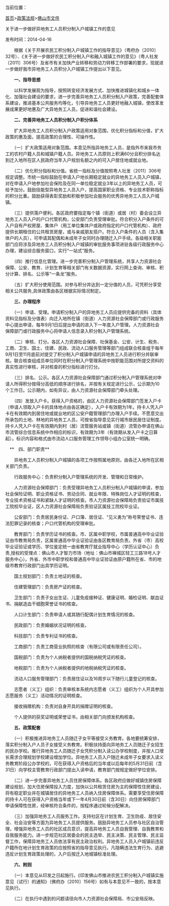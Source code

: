 当前位置：

[首页](../../../ "首页")\>[政策法规](../../ "政策法规")\>[佛山市文件](../ "佛山市文件")

关于进一步做好异地务工人员积分制入户城镇工作的意见

发布时间：2014-04-16

　　根据《关于开展农民工积分制入户城镇工作的指导意见》（粤府办〔2010〕32号）、《关于进一步做好农民工积分制入户和融入城镇工作的意见》（粤人社发〔2011〕306号）及省市有关加快产业转移和劳动力转移工作部署的要求，现就进一步做好我市异地务工人员积分入户城镇工作提出以下意见。

　　**一、指导思想**

　　以科学发展观为指导，按照转变经济发展方式、加快推进城镇化和城乡一体化、加强社会建设的要求，进一步完善异地务工人员积分制入户政策，完善配套体系建设，推进基本公共服务均等化，引导异地务工人员更好地融入城镇，使改革发展成果更好地惠及广大异地务工人员，促进和谐社会建设。

　　**二、完善异地务工人员积分制入户积分体系**

　　扩大异地务工人员积分制入户政策适用对象范围，优化积分指标和分值，扩大政策的惠及面，提高政策的合理性、可操作性。

　　（一）扩大政策适用对象范围。本意见所指异地务工人员，是指外市来我市务工的农村户籍人员和城镇户籍人员。异地务工人员原则上积满60分且积分排名达到迁入地所在区人民政府当年入户规划名额之内的可入户居住地或就业地。

　　（二）优化积分指标和分值。省统一指标及分值按照粤人社发〔2011〕306号规定调整。市统一指标鼓励在申请入户地长期稳定就业的异地务工人员入户城镇，对在申请入户地参加社会保险及在同一单位稳定就业3年以上的异地务工人员，可给予加分。鼓励技能型异地务工人员入户，提高国家职业资格、专业技术职称指标的积分比重。鼓励获得表彰奖励和积极参加社会服务的优秀异地务工人员入户城镇。

　　（三）提供落户便利。各区政府要指定每个镇（街道）或居（村）委会设立异地务工人员入户的户口代管机构，公安部门负责受理审批。符合积分入户条件的可入户自有产权房屋、集体户（用工单位集体户或政府指定的户口代管机构）、政府提供长期租住的公共租赁房屋，或与亲戚朋友搭户。符合入户条件的人员（含入集体户的人员），可申请其配偶和未成年子女同时办理随迁入户手续。各级相关职能部门应将涉及异地务工人员积分制入户城镇的审批服务事项进驻各级行政服务中心办理，建设综合服务窗口，实行“一站式”服务。

　　（四）推行信息化管理。进一步完善积分制入户管理系统，共享人力资源社会保障、公安、教育、计划生育等相关部门有关数据资源，实行网上查询、审核、积分计算、排名、公示等“一条龙”服务。

　　（五）扩大积分使用范围。对参与积分并达到一定分值的人员，可凭积分享受相关公共服务,具体政策由各区根据实际情况制定。

　　**三、办理程序**

　　（一）申请、受理。申请积分制入户的异地务工人员应提供完备的资料（具体资料见指标及分值表）向迁入地所在镇（街道）人力资源社会保障部门或行政服务中心提出申请，每年9月1日后提出申请的进入下一年度入户管理。人力资源社会保障部门或行政服务中心将申请人信息录入积分制入户管理系统。

　　（二）审核、打分。各区人力资源社会保障、社保基金、公安、计生、税务、工商、卫生、国土、住建、民政、流动人口服务管理等部门组成联合核查组于每年9月1日至11月底前对提交了积分制入户城镇申请的异地务工人员进行积分并联审核。联合核查组成员单位同时在积分制入户管理系统中按职能范围对所提交资料的真实性进行审核，并对核查的积分指标进行打分。

　　（三）排名、公示。各区人力资源社会保障部门通过积分制入户管理系统对申请人所得积分按得分高低的顺序进行排名，并按有关规定进行公示，公示期为10个工作日。公示期内，如有异议，由人力资源社会保障部门牵头处理。

　　（四）发放入户卡。获得入户资格的，由区人力资源社会保障部门签发入户卡（申请人领取入户卡的具体地点由各区确定），入户卡有效期为1年。持卡人凭入户卡在有效期内到居住地或就业地的区公安户籍管理部门办理入户手续。不愿意交出所承包的土地、林地的异地务工人员，可按省指导意见实行城市居民居住证制度。持卡人凭入户卡在有效期内到村（居）流管服务站或镇（街道）流管办申请在佛山市流管综合信息系统中作相应的标识，有效期为3年（有效期从发入户卡之日算起）。标识内容和格式由市流动人口服务管理工作领导小组办公室统一明确。

　**　四、部门职责**

　　异地务工人员积分制入户城镇的各项工作按照属地原则，由各迁入地所在区相关部门负责。

　　行政服务中心：负责积分制入户管理系统的开发、管理和日常维护。

　　人力资源社会保障部门：负责受理异地务工人员积分制入户城镇的申请，参加社会保险证明、职业资格证书、劳动合同、就业年限、特殊岗位人才证明的核查，专业技术资格证书和紧缺人才证明的核查。市人力资源社会保障局负责验证市属技工院校毕业证，区人力资源社会保障局负责验证区属技工院校毕业证。

　　公安部门：负责居民身份证、户口簿、居住证、“见义勇为”称号荣誉证书、违法犯罪记录的核查；户口代管机构的受理审批。

　　教育部门：负责学历证书的核查。市、区属中职学校，市属普通高中毕业证验证由市教育局负责，区属普通高中毕业证验证由各区教育局负责。外省（市）高校毕业证验证或学历、学位鉴定统一由省教育厅就业指导中心（学历认证中心）负责,授权的受理点：佛山市人才智力市场（地址：佛山市禅城区轻工三路18号人才服务中心）。外省、外市中职学校和普通高中毕业证验证由原户籍所在省、市的地级市教育行政部门出具学历证明。

　　国土规划部门：负责土地证的核查。

　　住建管理部门：负责房产证的核查。

　　卫生部门：负责子女出生证、儿童免疫接种证、健康证明、婚检证明、献血证书、捐献造血干细胞荣誉证书的核查。

　　人口计生部门：负责申请人或其随行配偶计划生育情况的核查。

　　民政部门：负责婚姻状况证明的核查。

　　科技部门：负责专利证书的核查。

　　工商部门：负责工商营业执照的核查（有限公司或有限责任公司）。

　　国税部门：负责为个人纳税者提供的国税纳税凭证的核查。

　　地税部门：负责为个人纳税者提供的地税纳税凭证的核查。

　　流动人口服务管理部门：负责居住证以及16周岁以下随行儿童登记的核查。

　　志愿者（义工）组织：负责审核本系统内志愿者（义工）组织为个人开具参加志愿服务（义工）活动情况的证明核查。

　　接收捐赠机构：负责对自身开具的捐赠证明的核查。

　　个人提供的获奖证明或荣誉证书，由相关部门向颁发机构核查。

　　**五、政策配套**

　　（一）积极推进异地务工人员随迁子女平等接受义务教育。各地要统筹安排，落实积分制入户人员子女接受义务教育。积极扶持面向异地务工人员随迁子女招生的民办学校。推行异地务工人员随迁子女凭积分制入读公办学校制度，并按人口增长需求合理规划学校建设增加学位。异地务工人员入户随迁未成年子女要求入读义务教育阶段公办学校的，可在获得入户资格后的当年或以后每年的5月31日前（含31日）向学校主管教育行政部门提出入读申请，教育部门按规定做好学位安排。

　　（二）进一步完善异地务工人员住房保障体系。各区政府应做好城镇住房保障建设规划，加大住房保障投入力度，加快以公共租赁住房为主的保障性住房建设，将有稳定职业并在城镇居住的异地务工人员纳入住房保障体系。需要享受住房保障的持卡人可在获得入户资格当年或下一年4月30日前（含30日）向住房保障部门申请保障性住房，经审核符合条件的，按程序通过轮候分配解决。

　　（三）加强异地务工人员服务工作。支持社区在计划生育、卫生防疫、居住安全、社会治安等方面为异地务工人员提供服务。鼓励异地务工人员参与社区自治管理，增强异地务工人员的社区成员意识，提高异地务工人员自我管理、自我教育和自我服务能力。进一步规范社区居委会的民主选举、民主决策、民主管理、民主监督工作，保障异地务工人员依法享有民主政治权利。异地务工人员入户城镇前违反户籍所在地计划生育政策的应按照省的指导意见执行。凡隐瞒违法生育行为、逃避违反计划生育政策处理的，入户后按迁入地城镇标准处理。

　　**六、附则**

　　（一）本意见从印发之日起施行。《印发佛山市推进农民工积分制入户城镇实施意见（试行）的通知》（佛府办〔2010〕156号）如有与本意见不一致的，按本意见执行。

　　（二）在执行中遇到的问题请径向市人力资源社会保障局、市公安局反映。

